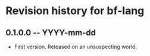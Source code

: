 # Revision history for bf-lang

## 0.1.0.0 -- YYYY-mm-dd

* First version. Released on an unsuspecting world.
